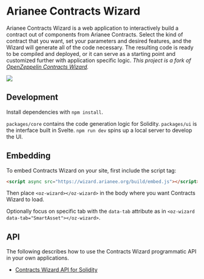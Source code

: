 # Arianee Contracts Wizard

Arianee Contracts Wizard is a web application to interactively build a contract out of components from Arianee Contracts. Select the kind of contract that you want, set your parameters and desired features, and the Wizard will generate all of the code necessary. The resulting code is ready to be compiled and deployed, or it can serve as a starting point and customized further with application specific logic. *This project is a fork of [OpenZeppelin Contracts Wizard](https://github.com/OpenZeppelin/contracts-wizard).*

[![](./screenshot.png)](https://wizard.arianee.org)

## Development

Install dependencies with `npm install`.

`packages/core` contains the code generation logic for Solidity.
`packages/ui` is the interface built in Svelte. `npm run dev` spins up a local server to develop the UI.

## Embedding

To embed Contracts Wizard on your site, first include the script tag:

```html
<script async src="https://wizard.arianee.org/build/embed.js"></script>
```

Then place `<oz-wizard></oz-wizard>` in the body where you want Contracts Wizard to load.

Optionally focus on specific tab with the `data-tab` attribute as in `<oz-wizard data-tab="SmartAsset"></oz-wizard>`.

## API

The following describes how to use the Contracts Wizard programmatic API in your own applications.

- [Contracts Wizard API for Solidity](packages/core/README.md)
